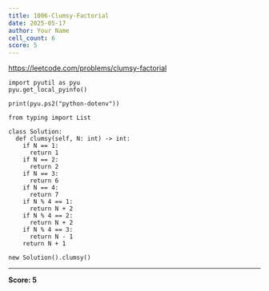 ```yaml
---
title: 1006-Clumsy-Factorial
date: 2025-05-17
author: Your Name
cell_count: 6
score: 5
---
```


https://leetcode.com/problems/clumsy-factorial


```
import pyutil as pyu
pyu.get_local_pyinfo()
```


```
print(pyu.ps2("python-dotenv"))
```


```
from typing import List
```


```
class Solution:
  def clumsy(self, N: int) -> int:
    if N == 1:
      return 1
    if N == 2:
      return 2
    if N == 3:
      return 6
    if N == 4:
      return 7
    if N % 4 == 1:
      return N + 2
    if N % 4 == 2:
      return N + 2
    if N % 4 == 3:
      return N - 1
    return N + 1
```


```
new Solution().clumsy()
```


---
**Score: 5**